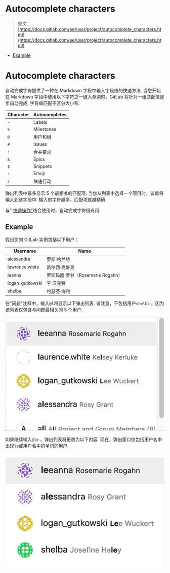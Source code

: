 # Autocomplete characters

> 原文：[https://docs.gitlab.com/ee/user/project/autocomplete_characters.html](https://docs.gitlab.com/ee/user/project/autocomplete_characters.html)

*   [Example](#example)

# Autocomplete characters[](#autocomplete-characters "Permalink")

自动完成字符提供了一种在 Markdown 字段中输入字段值的快速方法. 当您开始在 Markdown 字段中使用以下字符之一键入单词时，GitLab 将针对一组匹配值逐步自动完成. 字符串匹配不区分大小写.

| Character | Autocompletes |
| --- | --- |
| `~` | Labels |
| `%` | Milestones |
| `@` | 用户和组 |
| `#` | Issues |
| `!` | 合并要求 |
| `&` | Epics |
| `$` | Snippets |
| `:` | Emoji |
| `/` | 快速行动 |

弹出列表中最多显示 5 个最相关的匹配项. 当您从列表中选择一个项目时，该值将输入到该字段中. 输入的字符越多，匹配项就越精确.

与" [快速操作"](quick_actions.html)结合使用时，自动完成字符很有用.

## Example[](#example "Permalink")

假设您的 GitLab 实例包括以下用户：

| Username | Name |
| --- | --- |
| alessandra | 罗斯·格兰特 |
| lawrence.white | 凯尔西·克鲁克 |
| leanna | 罗斯玛丽·罗甘（Rosemarie Rogahn） |
| logan_gutkowski | 李·沃克特 |
| shelba | 约瑟芬·海利 |

在"问题"注释中，输入`@l`将显示以下弹出列表. 请注意，不包括用户`shelba` ，因为该列表仅包含与问题最相关的 5 个用户.

[![Popup list which includes users whose username or name contains the letter `l`](img/7b1af71091089deb54dbd357d9679d9c.png)](img/autocomplete_characters_example1_v12_0.png)

如果继续输入`@le` ，弹出列表将更改为以下内容. 现在，弹出窗口仅包括用户名中出现`le`或用户名中的单词的用户.

[![Popup list which includes users whose username or name contains the string `le`](img/09a583a4343d2359d87040afc14139dd.png)](img/autocomplete_characters_example2_v12_0.png)